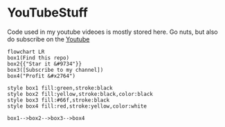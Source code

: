 # YouTubeStuff

Code used in my youtube videoes is mostly stored here.
Go nuts, but also do subscribe on the [Youtube](https://www.youtube.com/channel/UCQI_069-AC_iU8Tw9nP-a3A)

```mermaid
flowchart LR
box1(Find this repo)
box2{{"Star it &#9734"}}
box3([Subscribe to my channel])
box4("Profit &#x2764")

style box1 fill:green,stroke:black
style box2 fill:yellow,stroke:black,color:black
style box3 fill:#66f,stroke:black
style box4 fill:red,stroke:yellow,color:white

box1-->box2-->box3-->box4
```